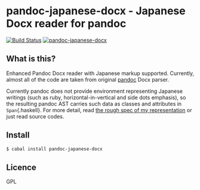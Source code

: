 pandoc-japanese-docx - Japanese Docx reader for pandoc
=======================================================

[![Build Status](https://travis-ci.org/konn/pandoc-japanese-docx.svg?branch=master)](https://travis-ci.org/konn/pandoc-japanese-docx) 
[![pandoc-japanese-docx](http://img.shields.io/hackage/v/pandoc-japanese-docx.svg)](http://hackage.haskell.org/package/pandoc-japanese-docx)

## What is this?
Enhanced Pandoc Docx reader with Japanese markup supported.
Currently, almost all of the code are taken from original
[pandoc](http://github.com/jgm/pandoc ) Docx parser.

Currently pandoc does not provide environment representing
Japanese writings (such as ruby, horizontal-in-vertical and
side dots emphasis), so the resulting pandoc AST carries
such data as classes and attributes in `Span`{.haskell}.
For more detail, read
[the rough spec of my representation](https://github.com/konn/pandoc-japanese-filters/blob/master/Spec.md)
or just read source codes.

## Install

```sh
$ cabal install pandoc-japanese-docx
```

## Licence

GPL
